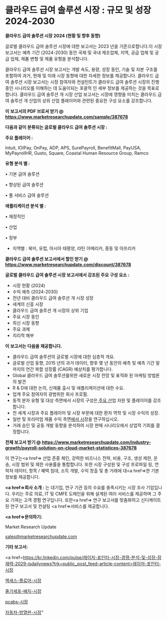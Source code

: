 # 클라우드 급여 솔루션 시장 : 규모 및 성장 2024-2030

<strong>클라우드 급여 솔루션 시장 2024 (현황 및 향후 동향)</strong>

글로벌 클라우드 급여 솔루션 시장에 대한 보고서는 2023 년을 기준으로합니다.이 시장 보고서는 예측 기간 (2024-2030) 동안 국제 및 국내 제조업체, 지역, 공급 업체 및 공급 업체, 제품 변형 및 제품 유형을 분석합니다.

클라우드 급여 솔루션 시장 보고서는 개발 속도, 용량, 성장 동인, 기술 및 자본 구조를 포함하여 과거, 현재 및 미래 시장 동향에 대한 자세한 정보를 제공합니다. 클라우드 급여 솔루션 시장 보고서는 시장 참여자와 컨설턴트가 클라우드 급여 솔루션 시장의 진행중인 시나리오를 이해하는 데 도움이되는 포괄적 인 세부 정보를 제공하는 것을 목표로합니다. 클라우드 급여 솔루션 개 시장 산업 보고서는 시장에 영향을 미치는 클라우드 급여 솔루션 개 산업의 상위 산업 플레이어와 관련된 중요한 구성 요소를 강조합니다.



<strong>이 보고서의 PDF 브로셔 받기 @ <a href=https://www.marketresearchupdate.com/sample/387678>https://www.marketresearchupdate.com/sample/387678</a></strong>



<strong>다음과 같이 분류되는 글로벌 클라우드 급여 솔루션 시장 :</strong>



<strong>주요 플레이어 :</strong>

Intuit, IOIPay, OnPay, ADP, APS, SurePayroll, BenefitMall, PayUSA, MyPayrollHR, Gusto, Square, Coastal Human Resource Group, Ramco



<strong>유형 분석 별 :</strong>

• 기본 급여 솔루션

• 향상된 급여 솔루션

• 풀 서비스 급여 솔루션



<strong>애플리케이션 분석 별 :</strong>

• 재정적인

• 산업

• 정부

<ul>
  <li>지역별 : 북미, 유럽, 아시아 태평양, 라틴 아메리카, 중동 및 아프리카</li>
</ul>


<strong>클라우드 급여 솔루션 보고서에서 할인 받기 @ <a href=https://www.marketresearchupdate.com/discount/387678>https://www.marketresearchupdate.com/discount/387678</a></strong>



<strong>글로벌 클라우드 급여 솔루션 시장 보고서에서 강조된 주요 구성 요소 :</strong>
<ul>
  <li>시장 현황 (2024)</li>
  <li>수익 예측 (2024-2030)</li>
  <li>전년 대비 클라우드 급여 솔루션 개 시장 성장</li>
  <li>세계의 신흥 시장</li>
  <li>클라우드 급여 솔루션 개 시장의 상위 기업</li>
  <li>주요 시장 동인</li>
  <li>최신 시장 동향</li>
  <li>주요 과제</li>
  <li>지리적 해부</li>
</ul>


<strong>이 보고서는 다음을 제공합니다.</strong>
<ul>
  <li>클라우드 급여 솔루션의 글로벌 시장에 대한 심층적 개요.</li>
  <li>글로벌 산업 동향, 2015 년의 과거 데이터, 향후 몇 년 동안의 예측 및 예측 기간 말까지의 연간 복합 성장률 (CAGR) 예상치를 평가합니다.</li>
  <li>Global 클라우드 급여 솔루션를위한 새로운 시장 전망 및 표적화 된 마케팅 방법론의 발견</li>
  <li>R &amp; D에 대한 논의, 신제품 출시 및 애플리케이션에 대한 수요.</li>
  <li>업계 주요 참여자의 광범위한 회사 프로필.</li>
  <li>동적 분자 유형 및 대상 측면에서 시장의 구성은<a href=> 주요 산</a>업 자원 및 플레이어를 강조합니다.</li>
  <li>전 세계 시장과 주요 플레이어 및 시장 부문에 대한 환자 역학 및 시장 수익의 성장.</li>
  <li>일반 및 프리미엄 제품 수익 측면<a href=>에서 시</a>장을 연구하십시오.</li>
  <li>거래 승인 및 공동 개발 동향을 분석하여 시장 판매 시나리오에서 상업적 기회를 결정합니다.</li>
</ul>



<strong>전체 보고서 받기 @ <a href=https://www.marketresearchupdate.com/industry-growth/payroll-solution-on-cloud-market-statistices-387678>https://www.marketresearchupdate.com/industry-growth/payroll-solution-on-cloud-market-statistices-387678</a></strong>

이 연구는<a href=> 산업 존중</a> 체인, 강력한 비즈니스 전략, 비용, 구조, 생성 제한, 운송, 시장 범위 및 제한 사용률을 통합합니다. 또한 시장 구성원 및 구성 프로파일 링, 연락처 데이터, 항목 / 혜택 침대, 소득 개발, 수익 창출 및 총 거래에 대<a href=>한 기본 </a>정보를 제공합니다.



<strong><a href=>회사 소</a>개 :</strong>
는 대기업, 연구 기관 등의 수요를 충족시키는 시장 조사 기업입니다. 우리는 주로 의료, IT 및 CMFE 도메인을 위해 설계된 여러 서비스를 제공하며 그 주요 기여는 고객 경험 연구입니다. 또한<a href=> 연구 보</a>고서를 맞춤화하고 신디케이트 된 연구 보고서 및 컨설팅 <a href=>서비스</a>를 제공합니다.



<strong><a href=>문의하기:</a></strong>

Market Research Update

sales@marketresearchupdate.com



<strong>기타 보고서:</strong>

<a href=https://kr.linkedin.com/pulse/레이저-포인터-시장-경쟁-분석-및-성장-잠재력-2029-isdailynews?trk=public_post_feed-article-content>레이저-포인터-시장</a>

<a href=https://www.linkedin.com/pulse/액세스-플로어-시장-규모-및-성장-2023-survey-savvy-insights-360-analysis/>액세스-플로어-시장</a>

<a href=https://www.linkedin.com/pulse/줄기세포-배지-시장-규모-및-성장-2023-analytics-alchemy-360-analysis-jjijf/>줄기세포-배지-시장</a>

<a href=https://www.linkedin.com/pulse/pcabs-시장-진입-전략-및-위험-평가2029년-trend-tracking-tips-360-analysis-o5awf/>pcabs-시장</a>

<a href=https://www.linkedin.com/pulse/자동차-방열판-시장-세분화-연구-및-목표-고객2030년-isdailynews-ds9dc/>자동차-방열판-시장</a>"
